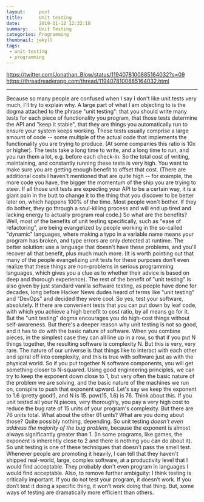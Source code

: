 ```yaml
---
layout:     post
title:      Unit testing
date:       2019-11-12 12:32:18
summary:    Unit Testing
categories: Programming
thumbnail: jekyll
tags:
 - unit-testing
 - programming
---
```



https://twitter.com/Jonathan_Blow/status/1194078100885164032?s=09
https://threadreaderapp.com/thread/1194078100885164032.html

---------

Because so many people are confused when I say I don't like unit tests very much, I'll try to explain why. 
A large part of what I am objecting to is the dogma attached to the phrase "unit testing": that you should write many tests for each piece of functionality you program, that those tests determine the API and "keep it stable", that they are things you automatically run to ensure 
your system keeps working. These tests usually comprise a large amount of code -- some multiple of the actual code that implements the functionality you are trying to produce. (At some companies this ratio is 10x or higher). The tests take a long time to write, and a long time 
to run, and you run them a lot, e.g. before each check-in. So the total cost of writing, maintaining, and constantly running these tests is very high. You want to make sure you are getting enough benefit to offset that cost. 
(There are additional costs I haven't mentioned that are quite high -- for example, the more code you have, the bigger the momentum of the ship you are trying to steer. If all those unit tests are expecting your API to be a certain way, it is a giant pain in the butt to change it 
to the thing that you discover to be better later on, which happens 100% of the time. Most people won't bother. If they do bother, they go through a soul-killing process and will end up tired and lacking energy to actually program real code.) 
So what are the benefits? Well, most of the benefits of unit testing specifically, such as "ease of refactoring", are being evangelized by people working in the so-called "dynamic" languages, where making a typo in a variable name means your program has broken, and type errors 
are only detected at runtime. The better solution: use a language that doesn't have these problems, and you'll recover all that benefit, plus much much more. (It is worth pointing out that many of the people evangelizing unit tests for these purposes don't even realize that these 
things are non-problems in serious programming languages, which gives you a clue as to whether their advice is based on deep and thorough experience). 
The rest of the benefit of "unit testing" is also given by just standard vanilla software testing, as people have done for decades, long before Hacker News dudes heard of terms like "unit testing" and "DevOps" and decided they were cool. 
So yes, test your software, absolutely. If there are convenient tests that you can put down by leaf code, with which you achieve a high benefit to cost ratio, by all means go for it. But the "unit testing" dogma encourages you do high-cost things without self-awareness. 
But there's a deeper reason why unit testing is not so good, and it has to do with the basic nature of software. 
When you combine pieces, in the simplest case they can all line up in a row, so that if you put N things together, the resulting software is complexity N. But this is very, very rare. The nature of our universe is that things like to interact with each other and spiral off 
into complexity, and this is true with software just as with the physical world. So if you put together N software components, you will get something closer to N-squared. Using good engineering principles, we can try to keep the exponent down close to 1, but very often 
the basic nature of the problem we are solving, and the basic nature of the machines we run on, conspire to push that exponent upward. Let's say we keep the exponent to 1.6 (pretty good!), and N is 15. pow(15, 1.6) is 76. Think about this. 
If you unit tested all your N pieces, very thoroughly, you pay a very high cost to reduce the bug rate of 15 units of your program's complexity. But there are 76 units total. What about the other 61 units? What are you doing about those? Quite possibly nothing, depending. 
So unit testing *doesn't even address the majority of the bug problem*, because the exponent is almost always significantly greater than 1. (In some programs, like games, the exponent is inherently close to 2 and there is nothing you can do about it). 
So unit testing is one of these techniques that doesn't pass the smell test. Whenever people are promoting it heavily, I can tell that they haven't shipped real-world, large, complex software, at a productivity level that I would find acceptable. They probably don't even 
program in languages I would find acceptable. 
Also, to remove further ambiguity: I think testing is critically important. If you do not test your program, it doesn’t work. If you don’t test it doing a specific thing, it won’t work doing that thing. But, some ways of testing are dramatically more efficient than others.
